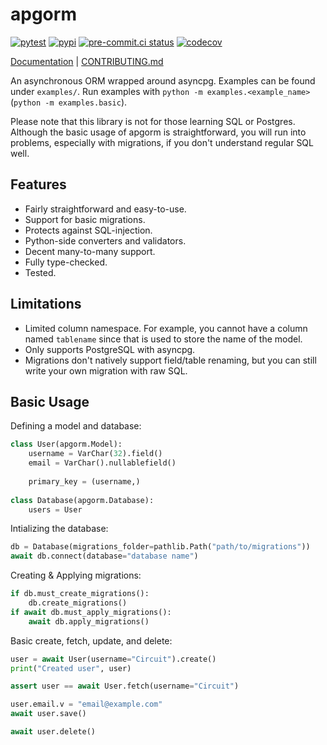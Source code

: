 # apgorm
[![pytest](https://github.com/TrigonDev/apgorm/actions/workflows/pytest.yml/badge.svg)](https://github.com/TrigonDev/apgorm/actions/workflows/pytest.yml)
[![pypi](https://github.com/TrigonDev/apgorm/actions/workflows/pypi.yml/badge.svg)](https://pypi.org/project/apgorm)
[![pre-commit.ci status](https://results.pre-commit.ci/badge/github/TrigonDev/apgorm/main.svg)](https://results.pre-commit.ci/latest/github/TrigonDev/apgorm/main)
[![codecov](https://codecov.io/gh/TrigonDev/apgorm/branch/main/graph/badge.svg?token=LEY276K4NS)](https://codecov.io/gh/TrigonDev/apgorm)

[Documentation](https://github.com/trigondev/apgorm/wiki) | [CONTRIBUTING.md](https://github.com/trigondev/.github/tree/main/CONTRIBUTING.md)

An asynchronous ORM wrapped around asyncpg. Examples can be found under `examples/`. Run examples with `python -m examples.<example_name>` (`python -m examples.basic`).

Please note that this library is not for those learning SQL or Postgres. Although the basic usage of apgorm is straightforward, you will run into problems, especially with migrations, if you don't understand regular SQL well.

## Features
 - Fairly straightforward and easy-to-use.
 - Support for basic migrations.
 - Protects against SQL-injection.
 - Python-side converters and validators.
 - Decent many-to-many support.
 - Fully type-checked.
 - Tested.

## Limitations
 - Limited column namespace. For example, you cannot have a column named `tablename` since that is used to store the name of the model.
 - Only supports PostgreSQL with asyncpg.
 - Migrations don't natively support field/table renaming, but you can still write your own migration with raw SQL.

## Basic Usage
Defining a model and database:
```py
class User(apgorm.Model):
    username = VarChar(32).field()
    email = VarChar().nullablefield()
    
    primary_key = (username,)
    
class Database(apgorm.Database):
    users = User
```

Intializing the database:
```py
db = Database(migrations_folder=pathlib.Path("path/to/migrations"))
await db.connect(database="database name")
```

Creating & Applying migrations:
```py
if db.must_create_migrations():
    db.create_migrations()
if await db.must_apply_migrations():
    await db.apply_migrations()
```

Basic create, fetch, update, and delete:
```py
user = await User(username="Circuit").create()
print("Created user", user)

assert user == await User.fetch(username="Circuit")

user.email.v = "email@example.com"
await user.save()

await user.delete()
```
